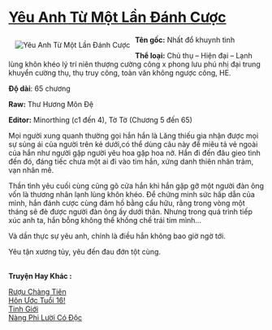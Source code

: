 <a href="https://utruyen.com/yeu-anh-tu-mot-lan-danh-cuoc/18291/" title="Yêu Anh Từ Một Lần Đánh Cược"><h1>Yêu Anh Từ Một Lần Đánh Cược</h1></a><div style="display:table"><img align="right" style="float: left; padding: 10px;" src="https://utruyen.com/images/story/200x260/yeu-anh-tu-mot-lan-danh-cuoc.jpg" alt="Yêu Anh Từ Một Lần Đánh Cược"><b>Tên gốc:</b> Nhất đổ khuynh tình<p></p><b>Thể loại:</b> Chủ thụ – Hiện đại – Lạnh lùng khôn khéo lý trí niên thượng cường công x phong lưu phú nhị đại trung khuyển cường thụ, thụ truy công, toàn văn không ngược công, HE.<p></p><b>Độ dài</b>: 65 chương<p></p><b>Raw:</b> Thư Hương Môn Đệ<p></p><b>Editor:</b> Minorthing (c1 đến 4), Tờ Tờ (Chương 5 đến 65)<p></p>Mọi người xung quanh thường gọi hắn hắn là Lăng thiếu gia nhận được mọi sự sủng ái của người trên kẻ dưới,có thể dùng câu này để miêu tả vẻ ngoài của hắn như người gặp người yêu hoa gặp hoa nở. Hắn đi đến đâu gieo tình đến đó, đáng tiếc chưa một ai đi vào tim hắn, xứng danh thiên nhân trảm, vạn nhân mê.<p></p>Thần tình yêu cuối cùng cũng gõ cửa hắn khi hắn gặp gỡ một người đàn ông vốn là thương nhân lạnh lùng khôn khéo. Để chứng minh sức hấp dẫn của mình, hắn đánh cược cùng đám hồ bằng cẩu hữu, rằng trong vòng một tháng sẽ đè được người đàn ông ấy dưới thân. Nhưng trong quá trình tiếp xúc anh ta, hắn bỗng không thể khống chế trái tim mình…<p></p>Và dần thực sự yêu anh, chính là điều hắn không bao giờ ngờ tới.<p></p>Yêu tận xương tủy, yêu đến đau đớn tột cùng.</div><p><br><b>Truyện Hay Khác :</b></p><a href="https://utruyen.com/ruou-chang-tien/18307/" alt="Rượu Chàng Tiên">Rượu Chàng Tiên</a><br/><a href="https://github.com/quanluxury/truyenhot/tree/master/truyenhay/17483/" alt="Hôn Ước Tuổi 16!">Hôn Ước Tuổi 16!</a><br/><a href="https://github.com/quanluxury/truyenhot/tree/master/truyenhay/7274/" alt="Tinh Giới">Tinh Giới</a><br/><a href="https://github.com/quanluxury/ngontinhhot/tree/master/truyenhay/15719/" alt="Nàng Phi Lười Có Độc">Nàng Phi Lười Có Độc</a><br/>